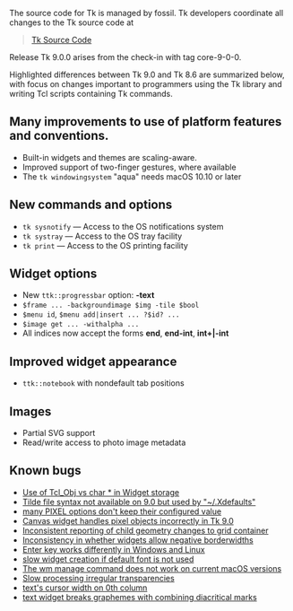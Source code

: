 
The source code for Tk is managed by fossil.  Tk developers coordinate all
changes to the Tk source code at

> [Tk Source Code](https://core.tcl-lang.org/tk/)

Release Tk 9.0.0 arises from the check-in with tag core-9-0-0.

Highlighted differences between Tk 9.0 and Tk 8.6 are summarized below,
with focus on changes important to programmers using the Tk library and
writing Tcl scripts containing Tk commands.

## Many improvements to use of platform features and conventions.
 - Built-in widgets and themes are scaling-aware.
 - Improved support of two-finger gestures, where available
 - The `tk windowingsystem` "aqua" needs macOS 10.10 or later

## New commands and options
 - `tk sysnotify` — Access to the OS notifications system
 - `tk systray` — Access to the OS tray facility
 - `tk print` — Access to the OS printing facility

## Widget options
 - New `ttk::progressbar` option: **-text**
 - `$frame ... -backgroundimage $img -tile $bool`
 - `$menu id`, `$menu add|insert ... ?$id? ...`
 - `$image get ... -withalpha ...`
 - All indices now accept the forms **end**, **end-int**, **int+|-int**

## Improved widget appearance
 - `ttk::notebook` with nondefault tab positions

## Images
 - Partial SVG support
 - Read/write access to photo image metadata

## Known bugs
 - [Use of Tcl_Obj vs char * in Widget storage](https://core.tcl-lang.org/tk/tktview/f91aa2)
 - [Tilde file syntax not available on 9.0 but used by "~/.Xdefaults"](https://core.tcl-lang.org/tk/tktview/fcfddc)
 - [many PIXEL options don't keep their configured value](https://core.tcl-lang.org/tk/tktview/29ba53)
 - [Canvas widget handles pixel objects incorrectly in Tk 9.0](https://core.tcl-lang.org/tk/tktview/610a73)
 - [Inconsistent reporting of child geometry changes to grid container](https://core.tcl-lang.org/tk/tktview/beaa8e)
 - [Inconsistency in whether widgets allow negative borderwidths](https://core.tcl-lang.org/tk/tktview/5f739d)
 - [Enter key works differently in Windows and Linux](https://core.tcl-lang.org/tk/tktview/b3a1b9)
 - [slow widget creation if default font is not used](https://core.tcl-lang.org/tk/tktview/8da7af)
 - [The wm manage command does not work on current macOS versions](https://core.tcl-lang.org/tk/tktview/8a6012)
 - [Slow processing irregular transparencies](https://core.tcl-lang.org/tk/tktview/919066)
 - [text's cursor width on 0th column](https://core.tcl-lang.org/tk/tktview/47fbfc)
 - [text widget breaks graphemes with combining diacritical marks](https://core.tcl-lang.org/tk/tktview/442208)
 
